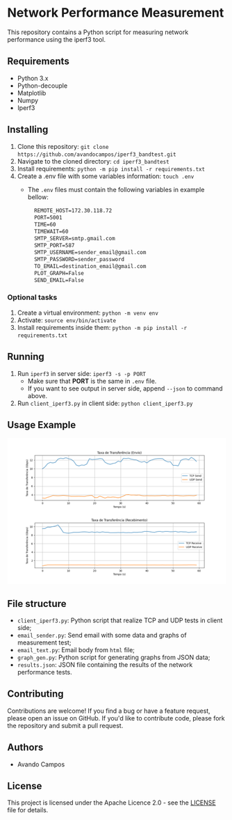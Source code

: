 # Network Performance Measurement

This repository contains a Python script for measuring network performance using the iperf3 tool.

## Requirements

- Python 3.x
- Python-decouple
- Matplotlib
- Numpy
- Iperf3

## Installing

1. Clone this repository: `git clone https://github.com/avandocampos/iperf3_bandtest.git`
2. Navigate to the cloned directory: `cd iperf3_bandtest`
3. Install requirements: `python -m pip install -r requirements.txt`
4. Create a .env file with some variables information: `touch .env`
    - The <code>.env</code> files must contain the following variables in example bellow:

            REMOTE_HOST=172.30.118.72
            PORT=5001
            TIME=60
            TIMEWAIT=60
            SMTP_SERVER=smtp.gmail.com
            SMTP_PORT=587
            SMTP_USERNAME=sender_email@gmail.com
            SMTP_PASSWORD=sender_password
            TO_EMAIL=destination_email@gmail.com
            PLOT_GRAPH=False
            SEND_EMAIL=False

### Optional tasks

1. Create a virtual environment: `python -m venv env`
2. Activate: `source env/bin/activate`
3. Install requirements inside them: `python -m pip install -r requirements.txt`

## Running

1. Run <code>iperf3</code> in server side: `iperf3 -s -p PORT `
    - Make sure that **PORT** is the same in <code>.env</code> file.
    - If you want to see output in server side, append <code>--json</code> to command above.
2. Run <code>client_iperf3.py</code> in client side: `python client_iperf3.py`

## Usage Example

![Tranfer rate per time graph](graph_example.png)
## File structure

- `client_iperf3.py`: Python script that realize TCP and UDP tests in client side;
- `email_sender.py`: Send email with some data and graphs of measurement test;
- `email_text.py`: Email body from <code>html</code> file;
- `graph_gen.py`: Python script for generating graphs from JSON data;
- `results.json`: JSON file containing the results of the network performance tests.


## Contributing

Contributions are welcome! If you find a bug or have a feature request, please open an issue on GitHub. If you'd like to contribute code, please fork the repository and submit a pull request.

## Authors

- Avando Campos

## License

This project is licensed under the Apache Licence 2.0 - see the [LICENSE](LICENSE) file for details.
